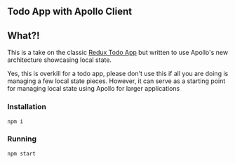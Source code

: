 Todo App with Apollo Client
---

## What?!
This is a take on the classic [Redux Todo App](https://github.com/reactjs/redux/tree/master/examples/todos) but written to use Apollo's new architecture showcasing local state.

Yes, this is overkill for a todo app, please don't use this if all you are doing is managing a few local state pieces. However, it can serve as a starting point for managing local state using Apollo for larger applications

### Installation
```
npm i
```

### Running
```
npm start
```
